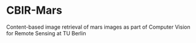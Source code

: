 # CBIR-Mars
Content-based image retrieval of mars images as part of Computer Vision for Remote Sensing at TU Berlin
